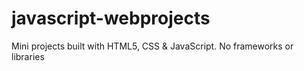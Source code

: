 # javascript-webprojects
Mini projects built with HTML5, CSS &amp; JavaScript. No frameworks or libraries
